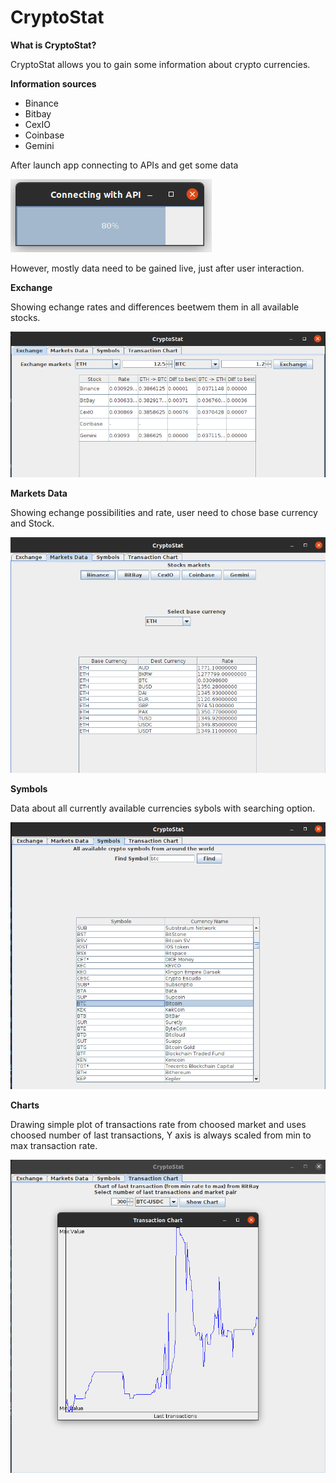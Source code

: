 # CryptoStat

**What is CryptoStat?**

CryptoStat allows you to gain some information about crypto currencies.

**Information sources**

* Binance
* Bitbay
* CexIO
* Coinbase
* Gemini

After launch app connecting to APIs and get some data

![alt text](https://github.com/xsanm/CryptoStat/blob/main/pics/loading.png)

However, mostly data need to be gained live, just after user interaction.

**Exchange**

Showing echange rates and differences beetwem them in all available stocks.

![alt text](https://github.com/xsanm/CryptoStat/blob/main/pics/exchange.png)

**Markets Data**

Showing echange possibilities and rate, user need to chose base currency and Stock.

![alt text](https://github.com/xsanm/CryptoStat/blob/main/pics/markets.png)

**Symbols**

Data about all currently available currencies sybols with searching option.

![alt text](https://github.com/xsanm/CryptoStat/blob/main/pics/symbols.png)

**Charts**

Drawing simple plot of transactions rate from choosed market and uses choosed number of last transactions, Y axis is always scaled from min to max transaction rate.

![alt text](https://github.com/xsanm/CryptoStat/blob/main/pics/chart.png)
